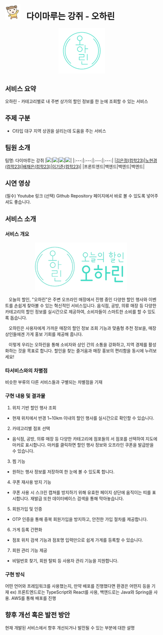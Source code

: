 <h1 style="display:inline-block"><img src="image/마루.png" alt="마루" width="50" style="margin-right: 20px;"/>다이마루는 강쥐 - 오하린</h1>

<div align="center">
    <img src="image/투명로고.png" alt="로고" width="30%" />
</div>

## 서비스 요약
오하린 - 카테고리별로 내 주변 상가의 할인 정보를 한 눈에 조회할 수 있는 서비스

## 주제 구분
-	C타입 대구 지역 상권을 살리는데 도움을 주는 서비스 

## 팀원 소개
팀명: 다이마루는 강쥐
|<img src="https://avatars.githubusercontent.com/u/139670857?v=4" width="100">|<img src="https://avatars.githubusercontent.com/u/176283083?v=4" width="100">|<img src="https://avatars.githubusercontent.com/u/130772931?v=4" width="100">|<img src="https://avatars.githubusercontent.com/u/130773385?v=4" width="100">|
|:---:|:---:|:---:|:---:|
|[김은정(컴학23)](https://github.com/eunjeong821)|[노현경(컴학23)](https://github.com/getOffWork102)|[배채은(컴학23)](https://github.com/Chaeeun1117)|[이기준(컴학23)](https://github.com/rlwns1224)|
|프론트엔드|백엔드|백엔드|백엔드|


## 시연 영상
(필수) Youtube 링크
(선택) Github Repository 페이지에서 바로 볼 수 있도록 넣어주셔도 좋습니다.

## 서비스 소개
### 서비스 개요
<div align="center">
  <img src="image/가로로고.png" alt="가로 로고" width="60%" style="margin-right: 5px;" />
</div>

&nbsp;&nbsp; 오늘의 할인, "오하린"은 주변 오프라인 매장에서 진행 중인 다양한 할인 행사와 이벤트를 손쉽게 찾아볼 수 있는 혁신적인 서비스입니다. 음식점, 공방, 의류 매장 등 다양한 카테고리의 할인 정보를 실시간으로 제공하여, 소비자들이 스마트한 소비를 할 수 있도록 돕습니다.

&nbsp;&nbsp; 오하린은 사용자에게 가까운 매장의 할인 정보 조회 기능과 맞춤형 추천 정보을, 매장 상인들에겐 가게 홍보 기회를 제공해 줍니다.

&nbsp;&nbsp; 이렇게 우리는 오하린을 통해 소비자와 상인 간의 소통을 강화하고, 지역 경제를 활성화하는 것을 목표로 합니다. 할인을 찾는 즐거움과 매장 홍보의 편리함을 동시에 누려보세요!

### 타서비스와의 차별점
비슷한 부류의 다른 서비스들과 구별되는 차별점을 기재

### 구현 내용 및 결과물
1. 위치 기반 할인 행사 조회
- 현재 위치에서 반경 1~10km 이내의 할인 행사를 실시간으로 확인할 수 있습니다. <br>
2. 카테고리별 점포 선택
- 음식점, 공방, 의류 매장 등 다양한 카테고리에 점포들의 서 점포를 선택하여 지도에 마커로 표시합니다. 마커를 클릭하면 할인 행사 정보와 오프라인 쿠폰을 발급받을 수 있습니다. <br>
3. 찜 기능
- 원하는 행사 정보를 저장하여 한 눈에 볼 수 있도록 합니다. <br>
4. 쿠폰 재사용 방지 기능
- 쿠폰 사용 시 스크린 캡쳐를 방지하기 위해 유효한 페이지 상단에 움직이는 띠를 표시합니다. 재발급 또한 데이터베이스 검색을 통해 막아놓습니다. <br>
5. 회원가입 및 인증
- OTP 인증을 통해 중복 회원가입을 방지하고, 안전한 가입 절차를 제공합니다. <br>
6. 가게 등록 간편화
- 점포 위치 검색 기능과 점포명 입력만으로 쉽게 가게를 등록할 수 있습니다. <br>
7. 회원 관리 기능 제공
- 비밀번호 찾기, 회원 탈퇴 등 사용자 관리 기능을 지원합니다. <br>

### 구현 방식
어떤 언어와 프레임워크를 사용했는지, 만약 배포를 진행했다면 환경은 어떤지 등을 기재
ex) 프론트엔드로는 TypeScript와 React를 사용, 백엔드로는 Java와 Spring을 사용. AWS를 통해 배포를 진행

## 향후 개선 혹은 발전 방안
현재 개발된 서비스에서 향후 개선되거나 발전될 수 있는 부분에 대한 설명